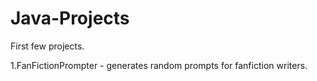 # Java-Projects
First few projects.

1.FanFictionPrompter - generates random prompts for fanfiction writers.


